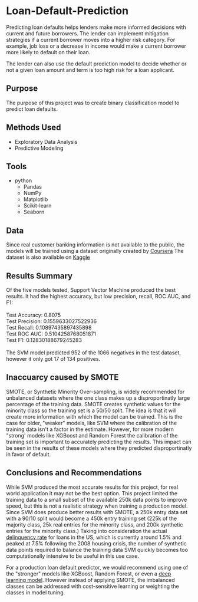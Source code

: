 # Loan-Default-Prediction

Predicting loan defaults helps lenders make more informed decisions with current and future borrowers. The lender can implement mitigation strategies if a current borrower moves into a higher risk category. For example, job loss or a decrease in income would make a current borrower more likely to default on their loan.

The lender can also use the default prediction model to decide whether or not a given loan amount and term is too high risk for a loan applicant.

## Purpose

The purpose of this project was to create binary classification model to predict loan defaults.

## Methods Used

- Exploratory Data Analysis
- Predictive Modeling

## Tools

- python
    - Pandas
    - NumPy
    - Matplotlib
    - Scikit-learn
    - Seaborn 

## Data

Since real customer banking information is not available to the public, the models will be trained using a dataset originally created by [Coursera](https://www.coursera.org/projects/data-science-coding-challenge-loan-default-prediction?action=enroll) The dataset is also available on [Kaggle](https://www.kaggle.com/datasets/nikhille9/loan-default/data)

## Results Summary

Of the five models tested, Support Vector Machine produced the best results. It had the highest accuracy, but low precision, recall, ROC AUC, and F1:
<br>
<br>
Test Accuracy: 0.8075
<br>
Test Precision: 0.1559633027522936
<br>
Test Recall: 0.10897435897435898
<br>
Test ROC AUC: 0.5104258768051871
<br>
Test F1: 0.12830188679245283
<br>
<br>
The SVM model predicted 952 of the 1066 negatives in the test dataset, however it only got 17 of 134 positives.


## Inaccuarcy caused by SMOTE

SMOTE, or Synthetic Minority Over-sampling, is widely recommended for unbalanced datasets where the one class makes up a disproportinatly large percentage of the training data. SMOTE creates synthetic values for the minority class so the training set is a 50/50 split. The idea is that it will create more information with which the model can be trained. This is the case for older, "weaker" models, like SVM where the calibration of the training data isn't a factor in the estimate. However, for more modern "strong' models like XGBoost and Random Forest the calibration of the training set is important to accurately predicting the results. This impact can be seen in the results of these models where they predicted disproportinatly in favor of default.

## Conclusions and Recommendations

While SVM produced the most accurate results for this project, for real world application it may not be the best option. This project limited the training data to a small subset of the available 250k data points to improve speed, but this is not a realistic strategy when training a production model. Since SVM does produce better results with SMOTE, a 250k entry data set with a 90/10 split would become a 450k entry training set (225k of the majority class, 25k real entries for the minority class, and 200k synthetic entries for the minority class.) Taking into consideration the actual [delinquency rate](https://fred.stlouisfed.org/series/DRALACBN) for loans in the US, which is currently around 1.5% and peaked at 7.5% following the 2008 housing crisis, the number of synthetic data points required to balance the training data SVM quickly becomes too computationally intensive to be useful in this use case.

For a production loan default predictor, we would recommend using one of the "stronger" models like XGBoost, Random Forest, or even a [deep learning model](https://journalofbigdata.springeropen.com/articles/10.1186/s40537-019-0192-5). However instead of applying SMOTE, the imbalanced classes can be addressed with cost-sensitive learning or weighting the classes in model tuning.
